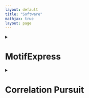 ```yaml
---
layout: default
title: "Software"
mathjax: true
layout: page
---
```


<details>
<summary> 
  
# MotifExpress

</summary>
<br>

MotifExpress1 is a tool for rapidly discovering cis-regulatory motifs by correlating sequence to expression data. It will discover motifs whose presence is best correlated with changes in genome-wide gene expression from a control state to an experimental state. It uses expression data as measured by microarray or RNA-seq, and repeatmasked sequence data from regions relevant to the genes whose expression has been measured.

## -Installing MotifExpress  
MotifExpress was designed for win32 systems, and requires a number of prerequisites to function. You should download them first if you do not have them:
* Python 2.5+
  * Numpy
* R 2.6.2
  * abind — download from inside R
  * impute — download from BioConductor
  * samr — download from BioConductor

Download MotifExpress [here](https://uofi.app.box.com/s/n1y3p3e4ntgcwjd9b8j2).

</details>


<details>
<summary> 
  
# Correlation Pursuit

</summary>
<br>

Correlation Pursuit (COP) is the package for selecting variables for SDR models via correlation pursuit. Unlike linear stepwise regression, COP does not impose a special form of relationship (such as linear) between the response variable and the predictor variables. The COP procedure selects variables that attain the maximum correlation between the transformed response and the linear combination of the variables. Various asymptotic properties of the COP procedure are established and, in particular, its variable selection performance under a diverging number of predictors and sample size is investigated. The excellent empirical performance of the COP procedure in comparison with existing methods is demonstrated in *“Correlation pursuit: forward stepwise variable selection for index models”*.
Downloads:


|  | |
|-----|--------|
|Reference manual:|COP.pdf|
|Package source:  |COP_1.0-2.tar.gz|


Reference manual:	COP.pdf
Package source:	COP_1.0-2.tar.gz
Windows binaries:	r-devel: COP_1.0-2.zip, r-release: COP_1.0-2.zip, r-oldrel: COP_1.0-2.zip
OS X Snow Leopard binaries:	r-release: COP_1.0-2.tgz, r-oldrel: COP_1.0-2.tgz
OS X Mavericks binaries:	r-release: COP_1.0-2.tgz
Old sources:	COP archive

</details>
